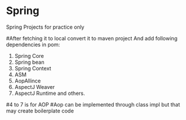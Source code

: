 # Spring
Spring Projects for practice only

#After fetching it to local convert it to maven project
And add following dependencies in pom:
1. Spring Core
2. Spring bean
3. Spring Context
4. ASM
5. AopAllince
6. AspectJ Weaver
7. AspectJ Runtime and others.

#4 to 7 is for AOP
#Aop can be implemented through class impl but that may create boilerplate code
